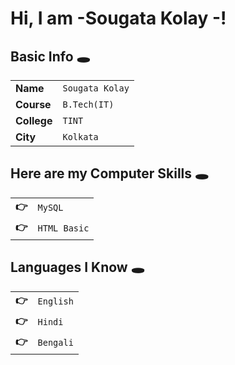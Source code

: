 # Hi, I am -Sougata Kolay -!

## Basic Info 🕳

| | |
|-|-|
|**Name**|`Sougata Kolay`|
|**Course**|`B.Tech(IT)`|
|**College**|`TINT`|
|**City**|`Kolkata`|

## Here are my Computer Skills 🕳
| | |
|-|-|
|**👉**|`MySQL`|
|**👉**|`HTML Basic`|

## Languages I Know 🕳
| | |
|-|-|
|**👉**|`English`|
|**👉**|`Hindi`|
|**👉**|`Bengali`|
